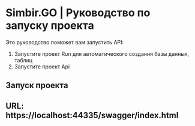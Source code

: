 # Simbir.GO | Руководство по запуску проекта

Это руководство поможет вам запустить API:
1) Запустите проект Run для автоматического создания базы данных, таблиц
2) Запустите проект Api

## Запуск проекта

## URL: https://localhost:44335/swagger/index.html
